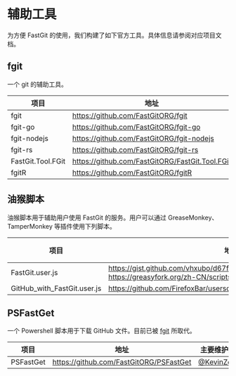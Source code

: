 # 辅助工具

为方便 FastGit 的使用，我们构建了如下官方工具。具体信息请参阅对应项目文档。

## fgit

一个 git 的辅助工具。

| 项目 | 地址 | 主要维护人员 |
| --- | ---- | ---------- |
| fgit | <https://github.com/FastGitORG/fgit> | [@xkeyc](https://github.com/xkeyC) |
| fgit-go | <https://github.com/FastGitORG/fgit-go> | [@KevinZonda](https://github.com/KevinZonda) |
| fgit-nodejs | <https://github.com/FastGitORG/fgit-nodejs> | [@lihai2333](https://github.com/lihai2333) |
| fgit-rs | <https://github.com/FastGitORG/fgit-rs> | [@batkiz](https://github.com/batkiz) |
| FastGit.Tool.FGit | <https://github.com/FastGitORG/FastGit.Tool.FGit> | [@Rwing](https://github.com/Rwing) |
| fgitR | <https://github.com/FastGitORG/fgitR> | [@womeimingzi11](https://github.com/womeimingzi11) |

## 油猴脚本

油猴脚本用于辅助用户使用 FastGit 的服务。用户可以通过 GreaseMonkey、TamperMonkey 等插件使用下列脚本。

| 项目 | 地址 | 主要维护人员 |
| --- | ---- | ---------- |
| FastGit.user.js | <https://gist.github.com/vhxubo/d67fbd5bb3b7308b2e3690ca58e12c12>, <https://greasyfork.org/zh-CN/scripts/402301-fastgit> | [@vhxubo](https://github.com/vhxubo) |
| GitHub_with_FastGit.user.js | <https://github.com/FirefoxBar/userscript/tree/main/GitHub_with_FastGit> | [@ShuangYa](https://github.com/sylingd) |

## PSFastGet

一个 Powershell 脚本用于下载 GitHub 文件。目前已被 [fgit](#fgit) 所取代。

| 项目 | 地址 | 主要维护人员 |
| --- | ---- | ---------- |
| PSFastGet | <https://github.com/FastGitORG/PSFastGet> | [@KevinZonda](https://github.com/KevinZonda) |
